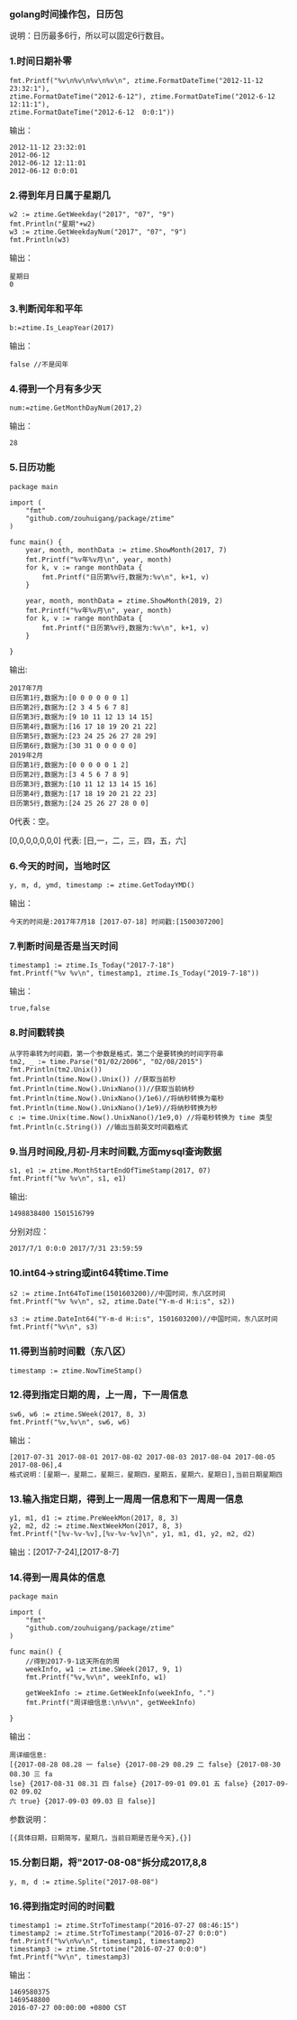### golang时间操作包，日历包

说明：日历最多6行，所以可以固定6行数目。

### 1.时间日期补零

	fmt.Printf("%v\n%v\n%v\n%v\n", ztime.FormatDateTime("2012-11-12 23:32:1"), 
	ztime.FormatDateTime("2012-6-12"), ztime.FormatDateTime("2012-6-12  12:11:1"), 
	ztime.FormatDateTime("2012-6-12  0:0:1"))

输出：

	
	2012-11-12 23:32:01
	2012-06-12
	2012-06-12 12:11:01
	2012-06-12 0:0:01

### 2.得到年月日属于星期几

	w2 := ztime.GetWeekday("2017", "07", "9")
	fmt.Println("星期"+w2)
	w3 := ztime.GetWeekdayNum("2017", "07", "9")
	fmt.Println(w3)

输出：

	星期日
	0


### 3.判断闰年和平年

	b:=ztime.Is_LeapYear(2017)

输出：

	false //不是闰年


### 4.得到一个月有多少天

	num:=ztime.GetMonthDayNum(2017,2)

输出：

	28


### 5.日历功能

	package main
	
	import (
		"fmt"
		"github.com/zouhuigang/package/ztime"
	)
	
	func main() {
		year, month, monthData := ztime.ShowMonth(2017, 7)
		fmt.Printf("%v年%v月\n", year, month)
		for k, v := range monthData {
			fmt.Printf("日历第%v行,数据为:%v\n", k+1, v)
		}
	
		year, month, monthData = ztime.ShowMonth(2019, 2)
		fmt.Printf("%v年%v月\n", year, month)
		for k, v := range monthData {
			fmt.Printf("日历第%v行,数据为:%v\n", k+1, v)
		}
	
	}

输出:

	
	2017年7月
	日历第1行,数据为:[0 0 0 0 0 0 1]
	日历第2行,数据为:[2 3 4 5 6 7 8]
	日历第3行,数据为:[9 10 11 12 13 14 15]
	日历第4行,数据为:[16 17 18 19 20 21 22]
	日历第5行,数据为:[23 24 25 26 27 28 29]
	日历第6行,数据为:[30 31 0 0 0 0 0]
	2019年2月
	日历第1行,数据为:[0 0 0 0 0 1 2]
	日历第2行,数据为:[3 4 5 6 7 8 9]
	日历第3行,数据为:[10 11 12 13 14 15 16]
	日历第4行,数据为:[17 18 19 20 21 22 23]
	日历第5行,数据为:[24 25 26 27 28 0 0]

0代表：空。

[0,0,0,0,0,0,0] 代表: [日,一，二，三，四，五，六]



### 6.今天的时间，当地时区

	y, m, d, ymd, timestamp := ztime.GetTodayYMD()

输出：

	今天的时间是:2017年7月18 [2017-07-18] 时间戳:[1500307200]

### 7.判断时间是否是当天时间

	timestamp1 := ztime.Is_Today("2017-7-18")
	fmt.Printf("%v %v\n", timestamp1, ztime.Is_Today("2019-7-18"))

输出：

	true,false


### 8.时间戳转换

	从字符串转为时间戳，第一个参数是格式，第二个是要转换的时间字符串
	tm2, _ := time.Parse("01/02/2006", "02/08/2015")
	fmt.Println(tm2.Unix())
	fmt.Println(time.Now().Unix()) //获取当前秒
	fmt.Println(time.Now().UnixNano())//获取当前纳秒
	fmt.Println(time.Now().UnixNano()/1e6)//将纳秒转换为毫秒
	fmt.Println(time.Now().UnixNano()/1e9)//将纳秒转换为秒
	c := time.Unix(time.Now().UnixNano()/1e9,0) //将毫秒转换为 time 类型
	fmt.Println(c.String()) //输出当前英文时间戳格式  


### 9.当月时间段,月初-月末时间戳,方面mysql查询数据

	s1, e1 := ztime.MonthStartEndOfTimeStamp(2017, 07)
	fmt.Printf("%v %v\n", s1, e1)

输出:

	1498838400 1501516799

分别对应：

	2017/7/1 0:0:0 2017/7/31 23:59:59


### 10.int64->string或int64转time.Time

	s2 := ztime.Int64ToTime(1501603200)//中国时间，东八区时间
	fmt.Printf("%v %v\n", s2, ztime.Date("Y-m-d H:i:s", s2)) 

	s3 := ztime.DateInt64("Y-m-d H:i:s", 1501603200)//中国时间，东八区时间
	fmt.Printf("%v\n", s3)


### 11.得到当前时间戳（东八区）

	timestamp := ztime.NowTimeStamp()


### 12.得到指定日期的周，上一周，下一周信息

	sw6, w6 := ztime.SWeek(2017, 8, 3)
	fmt.Printf("%v,%v\n", sw6, w6)

输出：

	[2017-07-31 2017-08-01 2017-08-02 2017-08-03 2017-08-04 2017-08-05 2017-08-06],4
	格式说明：[星期一，星期二，星期三，星期四，星期五，星期六，星期日],当前日期星期四


### 13.输入指定日期，得到上一周周一信息和下一周周一信息

	y1, m1, d1 := ztime.PreWeekMon(2017, 8, 3)
	y2, m2, d2 := ztime.NextWeekMon(2017, 8, 3)
	fmt.Printf("[%v-%v-%v],[%v-%v-%v]\n", y1, m1, d1, y2, m2, d2)

输出：[2017-7-24],[2017-8-7]


### 14.得到一周具体的信息


	package main

	import (
		"fmt"
		"github.com/zouhuigang/package/ztime"
	)
	
	func main() {
		//得到2017-9-1这天所在的周
		weekInfo, w1 := ztime.SWeek(2017, 9, 1)
		fmt.Printf("%v,%v\n", weekInfo, w1)
	
		getWeekInfo := ztime.GetWeekInfo(weekInfo, ".")
		fmt.Printf("周详细信息:\n%v\n", getWeekInfo)
	
	}


输出：


	周详细信息:
	[{2017-08-28 08.28 一 false} {2017-08-29 08.29 二 false} {2017-08-30 08.30 三 fa
	lse} {2017-08-31 08.31 四 false} {2017-09-01 09.01 五 false} {2017-09-02 09.02
	六 true} {2017-09-03 09.03 日 false}]

参数说明：

	[{具体日期，日期简写，星期几，当前日期是否是今天},{}]



### 15.分割日期，将"2017-08-08"拆分成2017,8,8

	y, m, d := ztime.Splite("2017-08-08")


### 16.得到指定时间的时间戳

	timestamp1 := ztime.StrToTimestamp("2016-07-27 08:46:15")
	timestamp2 := ztime.StrToTimestamp("2016-07-27 0:0:0")
	fmt.Printf("%v\n%v\n", timestamp1, timestamp2)
	timestamp3 := ztime.Strtotime("2016-07-27 0:0:0")
	fmt.Printf("%v\n", timestamp3)

输出：

	1469580375
	1469548800
	2016-07-27 00:00:00 +0800 CST